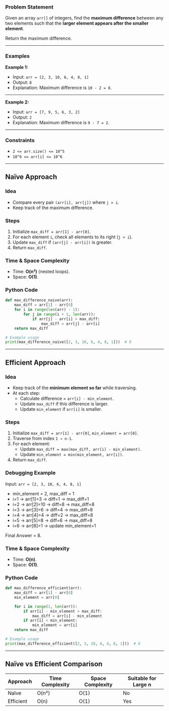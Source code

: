 ### Problem Statement

Given an array `arr[]` of integers, find the **maximum difference** between any two elements such that the **larger element appears after the smaller element**.

Return the maximum difference.

---

### Examples

**Example 1:**

- Input: `arr = [2, 3, 10, 6, 4, 8, 1]`
- Output: `8`
- Explanation: Maximum difference is `10 - 2 = 8`.

---

**Example 2:**

- Input: `arr = [7, 9, 5, 6, 3, 2]`
- Output: `2`
- Explanation: Maximum difference is `9 - 7 = 2`.

---

### Constraints

- `2 <= arr.size() <= 10^5`
- `10^6 <= arr[i] <= 10^6`

---

## Naïve Approach

### Idea

- Compare every pair `(arr[i], arr[j])` where `j > i`.
- Keep track of the maximum difference.

### Steps

1. Initialize `max_diff = arr[1] - arr[0]`.
2. For each element `i`, check all elements to its right (`j > i`).
3. Update `max_diff` if `(arr[j] - arr[i])` is greater.
4. Return `max_diff`.

### Time & Space Complexity

- Time: **O(n²)** (nested loops).
- Space: **O(1)**.

### Python Code

```python
def max_difference_naive(arr):
    max_diff = arr[1] - arr[0]
    for i in range(len(arr) - 1):
        for j in range(i + 1, len(arr)):
            if arr[j] - arr[i] > max_diff:
                max_diff = arr[j] - arr[i]
    return max_diff

# Example usage
print(max_difference_naive([2, 3, 10, 6, 4, 8, 1]))  # 8

```

---

## Efficient Approach

### Idea

- Keep track of the **minimum element so far** while traversing.
- At each step:
    - Calculate difference = `arr[i] - min_element`.
    - Update `max_diff` if this difference is larger.
    - Update `min_element` if `arr[i]` is smaller.

### Steps

1. Initialize `max_diff = arr[1] - arr[0]`, `min_element = arr[0]`.
2. Traverse from index `1 → n-1`.
3. For each element:
    - Update `max_diff = max(max_diff, arr[i] - min_element)`.
    - Update `min_element = min(min_element, arr[i])`.
4. Return `max_diff`.

### Debugging Example

Input: `arr = [2, 3, 10, 6, 4, 8, 1]`

- min_element = 2, max_diff = 1
- i=1 → arr[1]=3 → diff=1 → max_diff=1
- i=2 → arr[2]=10 → diff=8 → max_diff=8
- i=3 → arr[3]=6 → diff=4 → max_diff=8
- i=4 → arr[4]=4 → diff=2 → max_diff=8
- i=5 → arr[5]=8 → diff=6 → max_diff=8
- i=6 → arr[6]=1 → update min_element=1

Final Answer = 8.

### Time & Space Complexity

- Time: **O(n)**.
- Space: **O(1)**.

### Python Code

```python
def max_difference_efficient(arr):
    max_diff = arr[1] - arr[0]
    min_element = arr[0]

    for i in range(1, len(arr)):
        if arr[i] - min_element > max_diff:
            max_diff = arr[i] - min_element
        if arr[i] < min_element:
            min_element = arr[i]
    return max_diff

# Example usage
print(max_difference_efficient([2, 3, 10, 6, 4, 8, 1]))  # 8

```

---

## Naïve vs Efficient Comparison

| Approach | Time Complexity | Space Complexity | Suitable for Large n |
| --- | --- | --- | --- |
| Naïve | O(n²) | O(1) | No |
| Efficient | O(n) | O(1) | Yes |